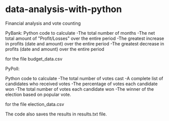 # data-analysis-with-python
Financial analysis and vote counting


PyBank:
Python code to calculate
-The total number of months
-The net total amount of "Profit/Losses" over the entire period
-The greatest increase in profits (date and amount) over the entire period
-The greatest decrease in profits (date and amount) over the entire period

for the file budget_data.csv


PyPoll:

Python code to calculate
-The total number of votes cast
-A complete list of candidates who received votes
-The percentage of votes each candidate won
-The total number of votes each candidate won
-The winner of the election based on popular vote.

for the file election_data.csv

The code also saves the results in results.txt file.







